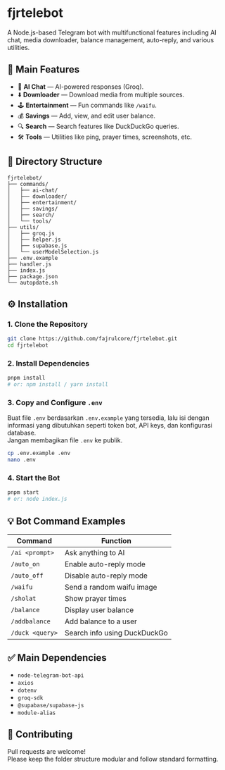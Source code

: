 # fjrtelebot

A Node.js-based Telegram bot with multifunctional features including AI chat, media downloader, balance management, auto-reply, and various utilities.

## 🚀 Main Features

- 🤖 **AI Chat** — AI-powered responses (Groq).
- ⬇️ **Downloader** — Download media from multiple sources.
- 🕹️ **Entertainment** — Fun commands like `/waifu`.
- 💰 **Savings** — Add, view, and edit user balance.
- 🔍 **Search** — Search features like DuckDuckGo queries.
- 🛠️ **Tools** — Utilities like ping, prayer times, screenshots, etc.

## 📁 Directory Structure

```
fjrtelebot/
├── commands/
│   ├── ai-chat/
│   ├── downloader/
│   ├── entertainment/
│   ├── savings/
│   ├── search/
│   └── tools/
├── utils/
│   ├── groq.js
│   ├── helper.js
│   ├── supabase.js
│   └── userModelSelection.js
├── .env.example
├── handler.js
├── index.js
├── package.json
└── autopdate.sh
```

## ⚙️ Installation

### 1. Clone the Repository
```bash
git clone https://github.com/fajrulcore/fjrtelebot.git
cd fjrtelebot
```

### 2. Install Dependencies
```bash
pnpm install
# or: npm install / yarn install
```

### 3. Copy and Configure `.env`
Buat file `.env` berdasarkan `.env.example` yang tersedia, lalu isi dengan informasi yang dibutuhkan seperti token bot, API keys, dan konfigurasi database.  
Jangan membagikan file `.env` ke publik.

```bash
cp .env.example .env
nano .env
```

### 4. Start the Bot
```bash
pnpm start
# or: node index.js
```

## 💡 Bot Command Examples

| Command           | Function                            |
|------------------|-------------------------------------|
| `/ai <prompt>`   | Ask anything to AI                  |
| `/auto_on`       | Enable auto-reply mode              |
| `/auto_off`      | Disable auto-reply mode             |
| `/waifu`         | Send a random waifu image           |
| `/sholat`        | Show prayer times                   |
| `/balance`       | Display user balance                |
| `/addbalance`    | Add balance to a user               |
| `/duck <query>`  | Search info using DuckDuckGo        |

## ✅ Main Dependencies

- `node-telegram-bot-api`
- `axios`
- `dotenv`
- `groq-sdk`
- `@supabase/supabase-js`
- `module-alias`

## 🤝 Contributing

Pull requests are welcome!  
Please keep the folder structure modular and follow standard formatting.
